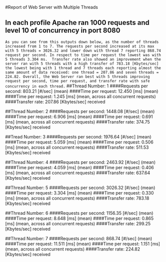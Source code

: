 #Report of Web Server with Multiple Threads
## In each profile Apache ran 1000 requests and level 10 of concurrency in port 8080 
`As you can see from this outputs down below, as the number of threads increased from 1 to 7. The requests per second
increased at its max with 5 threads = 3026.32 and lower down with thread 7 reporting 868.74 request per second.
In respect to time per request the lowest was with 5 threads 3.304 ms.  Transfer rate also showed an improvement
when the server ran with 5 threads with a high transfer of 783.18 [Kbytes/sec] the lowest being with 1 thread and
7 threads each reporting almost the same amount of data received: one thread = 207.86 and seven threads = 224.82.
Overall, the Web Server ran best with 5 threads improving request per second, time per request, and transfer rate with
safe concurrency in each thread.`
##Thread Number: 1
####Requests per second:    803.21 [#/sec] (mean)
####Time per request:       12.450 [ms] (mean)
####Time per request:       1.245 [ms] (mean, across all concurrent requests)
####Transfer rate:          207.86 [Kbytes/sec] received

##Thread Number: 2
####Requests per second:    1448.08 [#/sec] (mean)
####Time per request:       6.906 [ms] (mean)
####Time per request:       0.691 [ms] (mean, across all concurrent requests)
####Transfer rate:          374.75 [Kbytes/sec] received

##Tread Number: 3
####Requests per second:    1976.64 [#/sec] (mean)
####Time per request:       5.059 [ms] (mean)
####Time per request:       0.506 [ms] (mean, across all concurrent requests)
####Transfer rate:          511.53 [Kbytes/sec] received

##Thread Number: 4
####Requests per second:    2463.92 [#/sec] (mean)
####Time per request:       4.059 [ms] (mean)
####Time per request:       0.406 [ms] (mean, across all concurrent requests)
####Transfer rate:          637.64 [Kbytes/sec] received

##Thread Number: 5
####Requests per second:    3026.32 [#/sec] (mean)
####Time per request:       3.304 [ms] (mean)
####Time per request:       0.330 [ms] (mean, across all concurrent requests)
####Transfer rate:          783.18 [Kbytes/sec] received

##Thread Number: 6
####Requests per second:    1156.35 [#/sec] (mean)
####Time per request:       8.648 [ms] (mean)
####Time per request:       0.865 [ms] (mean, across all concurrent requests)
####Transfer rate:          299.25 [Kbytes/sec] received

##Thread Number: 7
####Requests per second:    868.74 [#/sec] (mean)
####Time per request:       11.511 [ms] (mean)
####Time per request:       1.151 [ms] (mean, across all concurrent requests)
####Transfer rate:          224.82 [Kbytes/sec] received

